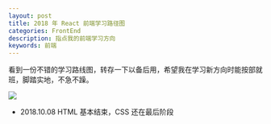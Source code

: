 ```yaml
---
layout: post
title: 2018 年 React 前端学习路径图
categories: FrontEnd
description: 指点我的前端学习方向
keywords: 前端
---
```


看到一份不错的学习路线图，转存一下以备后用，希望我在学习新方向时能按部就班，脚踏实地，不急不躁。

![](http://oqg4nua5z.bkt.clouddn.com/blog/roadmap.png)

- 2018.10.08 HTML 基本结束，CSS 还在最后阶段